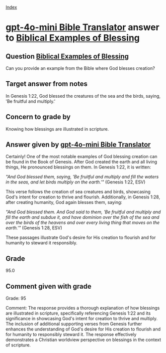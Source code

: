 
[Index](../../index.md)
# [gpt-4o-mini Bible Translator](../../answering_models/gpt-4o-mini_Bible_Translator.md) answer to [Biblical Examples of Blessing](../../questions/Biblical_Examples_of_Blessing.md)

## Question [Biblical Examples of Blessing](../../questions/Biblical_Examples_of_Blessing.md)
Can you provide an example from the Bible where God blesses creation?

## Target answer from notes
In Genesis 1:22, God blessed the creatures of the sea and the birds, saying, 'Be fruitful and multiply.'

## Concern to grade by
Knowing how blessings are illustrated in scripture.

## Answer given by [gpt-4o-mini Bible Translator](../../answering_models/gpt-4o-mini_Bible_Translator.md)
Certainly! One of the most notable examples of God blessing creation can be found in the Book of Genesis. After God created the earth and all living things, He pronounced blessings on them. In Genesis 1:22, it is written:

*"And God blessed them, saying, 'Be fruitful and multiply and fill the waters in the seas, and let birds multiply on the earth.'"* (Genesis 1:22, ESV)

This verse follows the creation of sea creatures and birds, showcasing God's intent for creation to thrive and flourish. Additionally, in Genesis 1:28, after creating humanity, God again blesses them, saying:

*"And God blessed them. And God said to them, 'Be fruitful and multiply and fill the earth and subdue it, and have dominion over the fish of the sea and over the birds of the heavens and over every living thing that moves on the earth.'"* (Genesis 1:28, ESV)

These passages illustrate God's desire for His creation to flourish and for humanity to steward it responsibly.

## Grade
95.0

## Comment given with grade
Grade: 95

Comment: The response provides a thorough explanation of how blessings are illustrated in scripture, specifically referencing Genesis 1:22 and its significance in showcasing God's intent for creation to thrive and multiply. The inclusion of additional supporting verses from Genesis further enhances the understanding of God's desire for His creation to flourish and for humanity to responsibly steward it. The response effectively demonstrates a Christian worldview perspective on blessings in the context of scripture.
